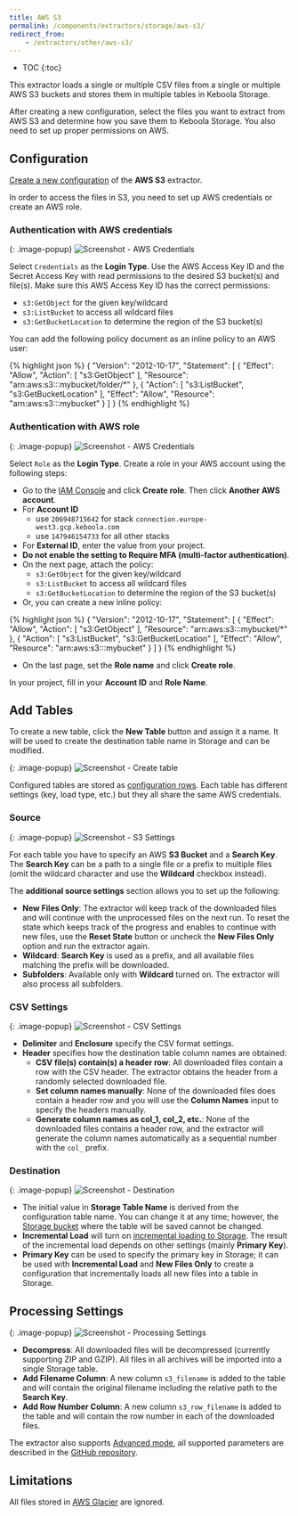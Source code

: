 ```yaml
---
title: AWS S3
permalink: /components/extractors/storage/aws-s3/
redirect_from:
    - /extractors/other/aws-s3/
---
```


* TOC
{:toc}

This extractor loads a single or multiple CSV files from a single or multiple AWS S3 buckets and stores them in multiple tables 
in Keboola Storage.

After creating a new configuration, select the files you want to extract from AWS S3 and determine how
you save them to Keboola Storage. You also need to set up proper permissions on AWS.

## Configuration
[Create a new configuration](/components/#creating-component-configuration) of the **AWS S3** extractor.

In order to access the files in S3, you need to set up AWS credentials or create an AWS role.

### Authentication with AWS credentials

{: .image-popup}
![Screenshot - AWS Credentials](/components/extractors/storage/aws-s3/aws-s3-1.png)

Select `Credentials` as the **Login Type**. Use the AWS Access Key ID and the Secret Access Key with read permissions to the desired S3 bucket(s) and file(s).
Make sure this AWS Access Key ID has the correct permissions:

 - `s3:GetObject` for the given key/wildcard
 - `s3:ListBucket` to access all wildcard files
 - `s3:GetBucketLocation` to determine the region of the S3 bucket(s)

You can add the following policy document as an inline policy to an AWS user:

{% highlight json %}
{
    "Version": "2012-10-17",
    "Statement": [
        {
            "Effect": "Allow",
            "Action": [
                "s3:GetObject"
            ],
            "Resource": "arn:aws:s3:::mybucket/folder/*"
        },
        {
            "Action": [
                "s3:ListBucket",
                "s3:GetBucketLocation"
            ],
            "Effect": "Allow",
            "Resource": "arn:aws:s3:::mybucket"
        }
    ]
}
{% endhighlight %}

### Authentication with AWS role

{: .image-popup}
![Screenshot - AWS Credentials](/components/extractors/storage/aws-s3/aws-s3-2.png)

Select `Role` as the **Login Type**. Create a role in your AWS account using the following steps:

 - Go to the [IAM Console](https://console.aws.amazon.com/iam/home?#/roles) and click **Create role**. Then click **Another AWS account**.
 - For **Account ID**
   - use `206948715642` for stack `connection.europe-west3.gcp.keboola.com` 
   - use `147946154733` for all other stacks
 - For **External ID**, enter the value from your project.
 - **Do not enable the setting to Require MFA (multi-factor authentication)**.
 - On the next page, attach the policy:
    - `s3:GetObject` for the given key/wildcard
    - `s3:ListBucket` to access all wildcard files
    - `s3:GetBucketLocation` to determine the region of the S3 bucket(s)
 - Or, you can create a new inline policy:
 
{% highlight json %}
{
    "Version": "2012-10-17",
    "Statement": [
        {
            "Effect": "Allow",
            "Action": [
                "s3:GetObject"
            ],
            "Resource": "arn:aws:s3:::mybucket/*"
        },
        {
            "Action": [
                "s3:ListBucket",
                "s3:GetBucketLocation"
            ],
            "Effect": "Allow",
            "Resource": "arn:aws:s3:::mybucket"
        }
    ]
}
{% endhighlight %}
 - On the last page, set the **Role name** and click **Create role**.
 
In your project, fill in your **Account ID** and **Role Name**.

## Add Tables
To create a new table, click the **New Table** button and assign it a name.
It will be used to create the destination table name in Storage and can be modified.

{: .image-popup}
![Screenshot - Create table](/components/extractors/storage/aws-s3/aws-s3-3.png)

Configured tables are stored as [configuration rows](/components/#configuration-rows).
Each table has different settings (key, load type, etc.) but they all share the same AWS credentials.

### Source

{: .image-popup}
![Screenshot - S3 Settings](/components/extractors/storage/aws-s3/aws-s3-4.png)

For each table you have to specify an AWS **S3 Bucket** and a **Search Key**.
The **Search Key** can be a path to a single file or a prefix to multiple files
(omit the wildcard character and use the **Wildcard** checkbox instead).

The **additional source settings** section allows you to set up the following:

 - **New Files Only**: The extractor will keep track of the downloaded files and will continue with the unprocessed files
 on the next run. To reset the state which keeps track of the progress and enables to continue with new files, 
 use the **Reset State** button or uncheck the **New Files Only** option and run the extractor again. 
 - **Wildcard**: **Search Key** is used as a prefix, and all available files matching the prefix will be downloaded.
 - **Subfolders**: Available only with **Wildcard** turned on. The extractor will also process all subfolders.
 

### CSV Settings

{: .image-popup}
![Screenshot - CSV Settings](/components/extractors/storage/aws-s3/aws-s3-5.png)

- **Delimiter** and **Enclosure** specify the CSV format settings.
- **Header** specifies how the destination table column names are obtained:
  - **CSV file(s) contain(s) a header row**: All downloaded files contain a row with the CSV header. The extractor obtains 
  the header from a randomly selected downloaded file. 
  - **Set column names manually**: None of the downloaded files does contain a header row and you will use the **Column Names**
  input to specify the headers manually.
  - **Generate column names as col_1, col_2, etc.**: None of the downloaded files contains a header row, and 
  the extractor will generate the column names automatically as a sequential number with the `col_` prefix.
                 
### Destination

{: .image-popup}
![Screenshot - Destination](/components/extractors/storage/aws-s3/aws-s3-6.png)

- The initial value in **Storage Table Name** is derived from the configuration table name. You can change it at any time; however,
the [Storage bucket](/storage/buckets/) where the table will be saved cannot be changed.
- **Incremental Load** will turn on [incremental loading to Storage](/storage/tables/#incremental-loading). The result of the
incremental load depends on other settings (mainly **Primary Key**).
- **Primary Key** can be used to specify the primary key in Storage; it can be used with **Incremental Load**
and **New Files Only** to create a configuration that incrementally loads all new files into a table in Storage.

## Processing Settings

{: .image-popup}
![Screenshot - Processing Settings](/components/extractors/storage/aws-s3/aws-s3-7.png)

 - **Decompress**: All downloaded files will be decompressed (currently supporting ZIP and GZIP). All files in all archives
 will be imported into a single Storage table.
 - **Add Filename Column**: A new column `s3_filename` is added to the table and will contain the original filename 
 including the relative path to the **Search Key**.
 - **Add Row Number Column**: A new column `s3_row_filename` is added to the table and will contain the row number in each 
 of the downloaded files.

The extractor also supports [Advanced mode](/components/#advanced-mode), all supported
parameters are described in the [GitHub repository](https://github.com/keboola/aws-s3-extractor).

## Limitations
All files stored in [AWS Glacier](https://aws.amazon.com/glacier/) are ignored.
